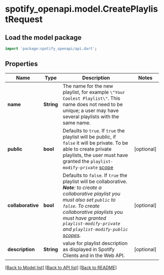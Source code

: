 # spotify_openapi.model.CreatePlaylistRequest

## Load the model package
```dart
import 'package:spotify_openapi/api.dart';
```

## Properties
Name | Type | Description | Notes
------------ | ------------- | ------------- | -------------
**name** | **String** | The name for the new playlist, for example `\"Your Coolest Playlist\"`. This name does not need to be unique; a user may have several playlists with the same name.  | 
**public** | **bool** | Defaults to `true`. If `true` the playlist will be public, if `false` it will be private. To be able to create private playlists, the user must have granted the `playlist-modify-private` [scope](/documentation/web-api/concepts/scopes/#list-of-scopes)  | [optional] 
**collaborative** | **bool** | Defaults to `false`. If `true` the playlist will be collaborative. _**Note**: to create a collaborative playlist you must also set `public` to `false`. To create collaborative playlists you must have granted `playlist-modify-private` and `playlist-modify-public` [scopes](/documentation/web-api/concepts/scopes/#list-of-scopes)._  | [optional] 
**description** | **String** | value for playlist description as displayed in Spotify Clients and in the Web API.  | [optional] 

[[Back to Model list]](../README.md#documentation-for-models) [[Back to API list]](../README.md#documentation-for-api-endpoints) [[Back to README]](../README.md)


